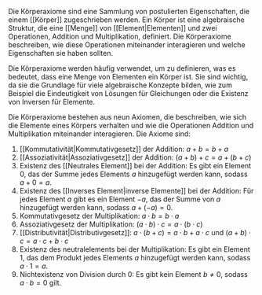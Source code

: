 Die Körperaxiome sind eine Sammlung von postulierten Eigenschaften, die einem [[Körper]] zugeschrieben werden. Ein Körper ist eine algebraische Struktur, die eine [[Menge]] von [[Element|Elementen]] und zwei Operationen, Addition und Multiplikation, definiert. Die Körperaxiome beschreiben, wie diese Operationen miteinander interagieren und welche Eigenschaften sie haben sollten.

Die Körperaxiome werden häufig verwendet, um zu definieren, was es bedeutet, dass eine Menge von Elementen ein Körper ist. Sie sind wichtig, da sie die Grundlage für viele algebraische Konzepte bilden, wie zum Beispiel die Eindeutigkeit von Lösungen für Gleichungen oder die Existenz von Inversen für Elemente.

Die Körperaxiome bestehen aus neun Axiomen, die beschreiben, wie sich die Elemente eines Körpers verhalten und wie die Operationen Addition und Multiplikation miteinander interagieren. Die Axiome sind:

1.  [[Kommutativität|Kommutativgesetz]] der Addition: $a + b = b + a$
2.  [[Assoziativität|Assoziativgesetz]] der Addition: $(a + b) + c = a + (b + c)$
3.  Existenz des [[Neutrales Element]] bei der Addition: Es gibt ein Element $0$, das der Summe jedes Elements $a$ hinzugefügt werden kann, sodass $a + 0 = a$.
4.  Existenz des [[Inverses Element|inverse Elemente]] bei der Addition: Für jedes Element $a$ gibt es ein Element $-a$, das der Summe von $a$ hinzugefügt werden kann, sodass $a + (-a) = 0$.
5.  Kommutativgesetz der Multiplikation: $a \cdot b = b \cdot a$
6.  Assoziativgesetz der Multiplikation: $(a \cdot b) \cdot c = a \cdot (b \cdot c)$
7.  [[Distributivität|Distributivgesetz]]: $a \cdot (b + c) = a \cdot b + a \cdot c$ und $(a + b) \cdot c = a \cdot c + b \cdot c$
8.  Existenz des neutralelements bei der Multiplikation: Es gibt ein Element $1$, das dem Produkt jedes Elements $a$ hinzugefügt werden kann, sodass $a \cdot 1 = a$.
9.  Nichtexistenz von Division durch 0: Es gibt kein Element $b \neq 0$, sodass $a \cdot b = 0$ gilt.